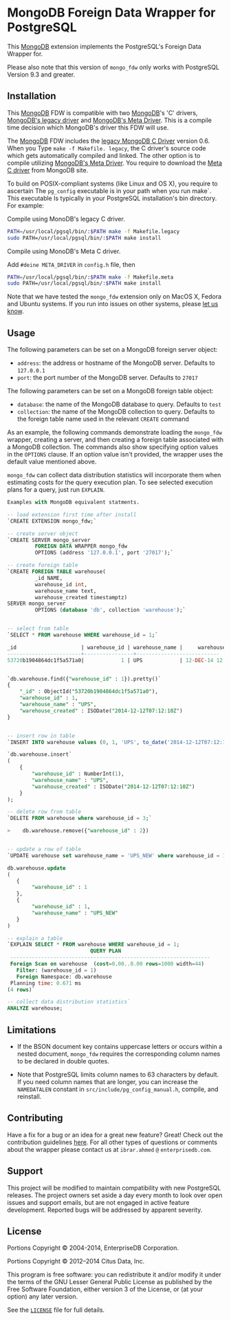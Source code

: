 MongoDB Foreign Data Wrapper for PostgreSQL
===========================================

This [MongoDB][1] extension implements the PostgreSQL's Foreign Data Wrapper for. 

Please also note that this version of `mongo_fdw` only works with
PostgreSQL Version 9.3 and greater.


Installation
------------

This [MongoDB][1] FDW is compatible with two [MongoDB][1]'s 'C' drivers, [MongoDB's legacy driver][6] and [MongoDB's Meta Driver][7]. This is a compile time decision which MongoDB's driver this FDW will use.

The [MongoDB][1] FDW includes the [legacy MongoDB C Driver][6] version 0.6. When you
Type `make -f Makefile. legacy`, the C driver's source code which gets automatically compiled and linked. The other option is to compile utilizing [MongoDB's Meta Driver][7]. You require to download the [Meta C driver][7] from MongoDB site.

To build on POSIX-compliant systems (like Linux and OS X), you require to ascertain
The `pg_config` executable is in your path when you run make`. This executable
Is typically in your PostgreSQL installation's bin directory. For example:

Compile using MonoDB's legacy C driver.

```sh
PATH=/usr/local/pgsql/bin/:$PATH make -f Makefile.legacy
sudo PATH=/usr/local/pgsql/bin/:$PATH make install
```

Compile using MonoDB's Meta C driver.

Add `#deine META_DRIVER` in `config.h` file, then

```sh
PATH=/usr/local/pgsql/bin/:$PATH make -f Makefile.meta
sudo PATH=/usr/local/pgsql/bin/:$PATH make install
```

Note that we have tested the `mongo_fdw` extension only on MacOS X, Fedora and Ubuntu
systems. If you run into issues on other systems, please [let us know][3].


Usage
-----

The following parameters can be set on a MongoDB foreign server object:

  * `address`: the address or hostname of the MongoDB server.
               Defaults to `127.0.0.1`
  * `port`: the port number of the MongoDB server. Defaults to `27017`

The following parameters can be set on a MongoDB foreign table object:

  * `database`: the name of the MongoDB database to query. Defaults to `test`
  * `collection`: the name of the MongoDB collection to query. Defaults to
                  the foreign table name used in the relevant `CREATE` command

As an example, the following commands demonstrate loading the `mongo_fdw`
wrapper, creating a server, and then creating a foreign table associated with
a MongoDB collection. The commands also show specifying option values in the
`OPTIONS` clause. If an option value isn't provided, the wrapper uses the
default value mentioned above.

`mongo_fdw` can collect data distribution statistics will incorporate them when
estimating costs for the query execution plan. To see selected execution plans
for a query, just run `EXPLAIN`.

```sql
Examples with MongoDB equivalent statments.

-- load extension first time after install
`CREATE EXTENSION mongo_fdw;`

-- create server object
`CREATE SERVER mongo_server
         FOREIGN DATA WRAPPER mongo_fdw
         OPTIONS (address '127.0.0.1', port '27017');`

-- create foreign table
`CREATE FOREIGN TABLE warehouse(
		 _id NAME,
         warehouse_id int,
         warehouse_name text,
         warehouse_created timestamptz)
SERVER mongo_server
         OPTIONS (database 'db', collection 'warehouse');`


-- select from table
`SELECT * FROM warehouse WHERE warehouse_id = 1;`

_id                     | warehouse_id | warehouse_name |     warehouse_created
------------------------+----------------+---------------------------
53720b1904864dc1f5a571a0|            1 | UPS            | 12-DEC-14 12:12:10 +05:00


`db.warehouse.find({"warehouse_id" : 1}).pretty()`
{
	"_id" : ObjectId("53720b1904864dc1f5a571a0"),
	"warehouse_id" : 1,
	"warehouse_name" : "UPS",
	"warehouse_created" : ISODate("2014-12-12T07:12:10Z")
}


-- insert row in table
`INSERT INTO warehouse values (0, 1, 'UPS', to_date('2014-12-12T07:12:10Z'));`

`db.warehouse.insert`
(
    {
        "warehouse_id" : NumberInt(1),
        "warehouse_name" : "UPS",
        "warehouse_created" : ISODate("2014-12-12T07:12:10Z")
    }
);

-- delete row from table
`DELETE FROM warehouse where warehouse_id = 3;`

>    db.warehouse.remove({"warehouse_id" : 2})


-- update a row of table
`UPDATE warehouse set warehouse_name = 'UPS_NEW' where warehouse_id = 1;`

db.warehouse.update
(
   {
        "warehouse_id" : 1
   },
   {
        "warehouse_id" : 1,
        "warehouse_name" : "UPS_NEW"
   }
)

-- explain a table
`EXPLAIN SELECT * FROM warehouse WHERE warehouse_id = 1;
                           QUERY PLAN
 -----------------------------------------------------------------
 Foreign Scan on warehouse  (cost=0.00..0.00 rows=1000 width=44)
   Filter: (warehouse_id = 1)
   Foreign Namespace: db.warehouse
 Planning time: 0.671 ms
(4 rows)`

-- collect data distribution statistics`
ANALYZE warehouse;
```

Limitations
-----------

  * If the BSON document key contains uppercase letters or occurs within a
    nested document, `mongo_fdw` requires the corresponding column names to be
	declared in double quotes.

  * Note that PostgreSQL limits column names to 63 characters by default. If
    you need column names that are longer, you can increase the `NAMEDATALEN`
	constant in `src/include/pg_config_manual.h`, compile, and reinstall.


Contributing
------------

Have a fix for a bug or an idea for a great new feature? Great! Check out the
contribution guidelines [here][4]. For all other types of questions or comments
about the wrapper please contact us at `ibrar.ahmed` `@` `enterprisedb.com`.


Support
-------

This project will be modified to maintain compatibility with new PostgreSQL
releases. The project owners set aside a day every month to look over open
issues and support emails, but are not engaged in active feature development.
Reported bugs will be addressed by apparent severity.


License
-------

Portions Copyright © 2004-2014, EnterpriseDB Corporation.

Portions Copyright © 2012–2014 Citus Data, Inc.

This program is free software: you can redistribute it and/or modify it under
the terms of the GNU Lesser General Public License as published by the Free
Software Foundation, either version 3 of the License, or (at your option) any
later version.

See the [`LICENSE`][5] file for full details.

[1]: http://www.mongodb.com
[2]: http://www.citusdata.com/blog/51-run-sql-on-mongodb
[3]: https://github.com/ibrarahmad/mongo_fdw/issues/new
[4]: CONTRIBUTING.md
[5]: LICENSE
[6]: https://github.com/mongodb/mongo-c-driver-legacy
[7]: https://github.com/mongodb/mongo-meta-driver
